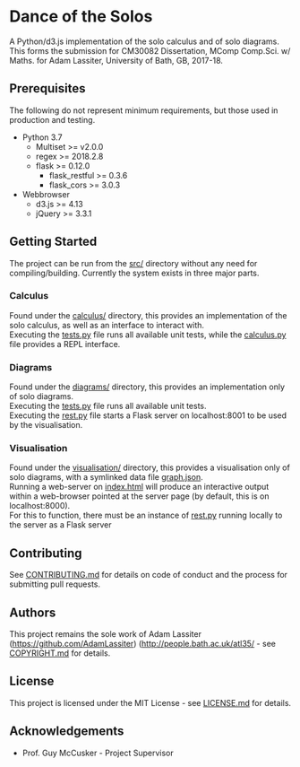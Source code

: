 # Dance of the Solos
A Python/d3.js implementation of the solo calculus and of solo diagrams.  
This forms the submission for CM30082 Dissertation, MComp Comp.Sci. w/ Maths. for Adam Lassiter, University of Bath, GB, 2017-18.

## Prerequisites
The following do not represent minimum requirements, but those used in production and testing.
* Python 3.7
    * Multiset >= v2.0.0
    * regex >= 2018.2.8
    * flask >= 0.12.0
        * flask_restful >= 0.3.6
        * flask_cors >= 3.0.3
* Webbrowser
    * d3.js >= 4.13
    * jQuery >= 3.3.1

## Getting Started
The project can be run from the [src/](src) directory without any need for compiling/building.
Currently the system exists in three major parts.

### Calculus
Found under the [calculus/](/src/calculus) directory, this provides an implementation of the solo calculus, as well as an interface to interact with.  
Executing the [tests.py](/src/calculus/tests.py) file runs all available unit tests, while the [calculus.py](src/calculus/calculus.py) file provides a REPL interface.

### Diagrams
Found under the [diagrams/](/src/diagrams) directory, this provides an implementation only of solo diagrams.  
Executing the [tests.py](/src/diagrams/tests.py) file runs all available unit tests.  
Executing the [rest.py](/src/diagrams/rest.py) file starts a Flask server on localhost:8001 to be used by the visualisation.

### Visualisation
Found under the [visualisation/](/src/visualisation) directory, this provides a visualisation only of solo diagrams, with a symlinked data file [graph.json](/src/diagrams/graph.json).  
Running a web-server on [index.html](/src/visualisation/index.html) will produce an interactive output within a web-browser pointed at the server page (by default, this is on localhost:8000).  
For this to function, there must be an instance of [rest.py](/src/diagrams/rest.py) running locally to the server as a Flask server

## Contributing
See [CONTRIBUTING.md](CONTRIBUTING.md) for details on code of conduct and the process for submitting pull requests.

## Authors
This project remains the sole work of Adam Lassiter (https://github.com/AdamLassiter) (http://people.bath.ac.uk/atl35/ - see [COPYRIGHT.md](COPYRIGHT.md) for details.

## License
This project is licensed under the MIT License - see [LICENSE.md](LICENSE.md) for details.

## Acknowledgements
* Prof. Guy McCusker - Project Supervisor
